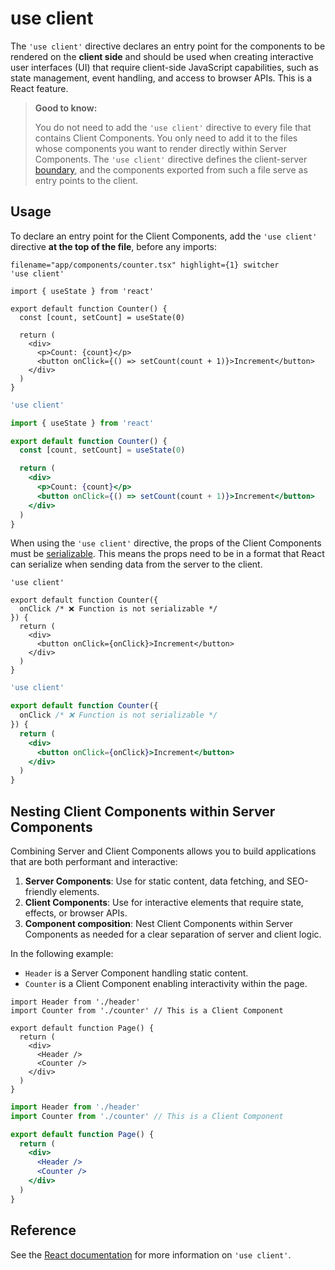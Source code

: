 # use client

The `'use client'` directive declares an entry point for the components to be
rendered on the **client side** and should be used when creating interactive
user interfaces (UI) that require client-side JavaScript capabilities, such as
state management, event handling, and access to browser APIs. This is a React
feature.

> **Good to know:**
>
> You do not need to add the `'use client'` directive to every file that
> contains Client Components. You only need to add it to the files whose
> components you want to render directly within Server Components. The
> `'use client'` directive defines the client-server
> [boundary](https://nextjs.org/docs/app/building-your-application/rendering#network-boundary),
> and the components exported from such a file serve as entry points to the
> client.

## Usage

To declare an entry point for the Client Components, add the `'use client'`
directive **at the top of the file**, before any imports:

```tsx
filename="app/components/counter.tsx" highlight={1} switcher
'use client'

import { useState } from 'react'

export default function Counter() {
  const [count, setCount] = useState(0)

  return (
    <div>
      <p>Count: {count}</p>
      <button onClick={() => setCount(count + 1)}>Increment</button>
    </div>
  )
}
```

```jsx filename="app/components/counter.js" highlight={1} switcher
'use client'

import { useState } from 'react'

export default function Counter() {
  const [count, setCount] = useState(0)

  return (
    <div>
      <p>Count: {count}</p>
      <button onClick={() => setCount(count + 1)}>Increment</button>
    </div>
  )
}
```

When using the `'use client'` directive, the props of the Client Components must
be
[serializable](https://react.dev/reference/rsc/use-client#serializable-types).
This means the props need to be in a format that React can serialize when
sending data from the server to the client.

```tsx filename="app/components/counter.tsx" highlight={4} switcher
'use client'

export default function Counter({
  onClick /* ❌ Function is not serializable */
}) {
  return (
    <div>
      <button onClick={onClick}>Increment</button>
    </div>
  )
}
```

```jsx filename="app/components/counter.js" highlight={4} switcher
'use client'

export default function Counter({
  onClick /* ❌ Function is not serializable */
}) {
  return (
    <div>
      <button onClick={onClick}>Increment</button>
    </div>
  )
}
```

## Nesting Client Components within Server Components

Combining Server and Client Components allows you to build applications that are
both performant and interactive:

1. **Server Components**: Use for static content, data fetching, and
   SEO-friendly elements.
2. **Client Components**: Use for interactive elements that require state,
   effects, or browser APIs.
3. **Component composition**: Nest Client Components within Server Components as
   needed for a clear separation of server and client logic.

In the following example:

- `Header` is a Server Component handling static content.
- `Counter` is a Client Component enabling interactivity within the page.

```tsx filename="app/page.tsx" highlight={2,8} switcher
import Header from './header'
import Counter from './counter' // This is a Client Component

export default function Page() {
  return (
    <div>
      <Header />
      <Counter />
    </div>
  )
}
```

```jsx filename="app/page.js" highlight={2,8} switcher
import Header from './header'
import Counter from './counter' // This is a Client Component

export default function Page() {
  return (
    <div>
      <Header />
      <Counter />
    </div>
  )
}
```

## Reference

See the [React documentation](https://react.dev/reference/rsc/use-client) for
more information on `'use client'`.
